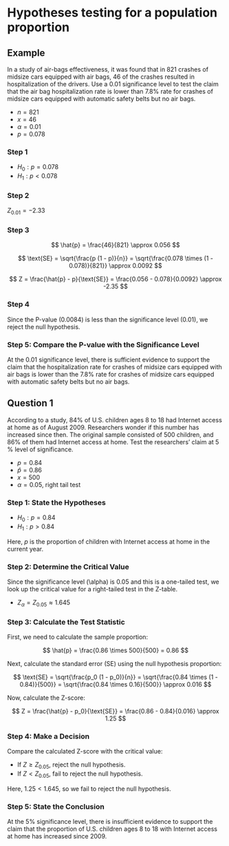 # Hypotheses testing for a population proportion

## Example

In a study of air-bags effectiveness, it was found that in 821 crashes of
midsize cars equipped with air bags, 46 of the crashes resulted in
hospitalization of the drivers. Use a 0.01 significance level to test the
claim that the air bag hospitalization rate is lower than 7.8% rate for
crashes of midsize cars equipped with automatic safety belts but no air
bags.

- $n = 821$
- $x = 46$
- $\alpha = 0.01$
- $p = 0.078$


### Step 1

- $H_0: p = 0.078$
- $H_1: p < 0.078$

### Step 2

$Z_{0.01} = -2.33$

### Step 3

$$ \hat{p} = \frac{46}{821} \approx 0.056 $$

$$ \text{SE} = \sqrt{\frac{p (1 - p)}{n}} = \sqrt{\frac{0.078 \times (1 - 0.078)}{821}} \approx 0.0092 $$

$$ Z = \frac{\hat{p} - p}{\text{SE}} = \frac{0.056 - 0.078}{0.0092} \approx -2.35 $$

### Step 4

Since the P-value (0.0084) is less than the significance level (0.01), we reject the null hypothesis.

### Step 5: Compare the P-value with the Significance Level

At the 0.01 significance level, there is sufficient evidence to support the claim that the hospitalization rate for crashes of midsize cars equipped with air bags is lower than the 7.8% rate for crashes of midsize cars equipped with automatic safety belts but no air bags.


## Question 1

According to a study, 84% of U.S. children ages 8 to 18 had Internet
access at home as of August 2009. Researchers wonder if this number
has increased since then. The original sample consisted of 500 children,
and 86% of them had Internet access at home. Test the researchers’
claim at 5 % level of significance.

- $p = 0.84$
- $\hat{p} = 0.86$
- $x = 500$
- $\alpha = 0.05$, right tail test

### Step 1: State the Hypotheses

- $H_0: p = 0.84$
- $H_1: p > 0.84$

Here, $p$ is the proportion of children with Internet access at home in the current year.

### Step 2: Determine the Critical Value

Since the significance level \(\alpha\) is 0.05 and this is a one-tailed test, we look up the critical value for a right-tailed test in the Z-table.

- $Z_{\alpha} = Z_{0.05} \approx 1.645$

### Step 3: Calculate the Test Statistic

First, we need to calculate the sample proportion:

$$ \hat{p} = \frac{0.86 \times 500}{500} = 0.86 $$

Next, calculate the standard error (SE) using the null hypothesis proportion:

$$ \text{SE} = \sqrt{\frac{p_0 (1 - p_0)}{n}} = \sqrt{\frac{0.84 \times (1 - 0.84)}{500}} = \sqrt{\frac{0.84 \times 0.16}{500}} \approx 0.016 $$

Now, calculate the Z-score:

$$ Z = \frac{\hat{p} - p_0}{\text{SE}} = \frac{0.86 - 0.84}{0.016} \approx 1.25 $$

### Step 4: Make a Decision

Compare the calculated Z-score with the critical value:

- If $Z \geq Z_{0.05}$, reject the null hypothesis.
- If $Z < Z_{0.05}$, fail to reject the null hypothesis.

Here, $1.25 < 1.645$, so we fail to reject the null hypothesis.

### Step 5: State the Conclusion

At the 5% significance level, there is insufficient evidence to support the claim that the proportion of U.S. children ages 8 to 18 with Internet access at home has increased since 2009.
